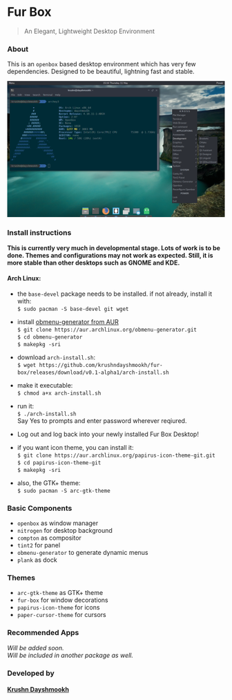 # Fur Box
> An Elegant, Lightweight Desktop Environment

### About
This is an `openbox` based desktop environment which has very few dependencies. Designed to be beautiful, lightning fast and stable.

![screenshot1](https://github.com/krushndayshmookh/fur-box/raw/master/docs/images/screenshot-current.png)

### Install instructions

**This is currently very much in developmental stage. Lots of work is to be done. Themes and configurations may not work as expected. Still, it is more stable than other desktops such as GNOME and KDE.**

#### Arch Linux:
* the `base-devel` package needs to be installed. if not already, install it with:  
`$ sudo pacman -S base-devel git wget`  

* install [obmenu-generator from AUR](https://aur.archlinux.org/packages/obmenu-generator/)  
`$ git clone https://aur.archlinux.org/obmenu-generator.git`  
`$ cd obmenu-generator`  
`$ makepkg -sri`  

* download `arch-install.sh`:  
`$ wget https://github.com/krushndayshmookh/fur-box/releases/download/v0.1-alpha1/arch-install.sh`

* make it executable:  
`$ chmod a+x arch-install.sh`

* run it:  
`$ ./arch-install.sh`  
Say Yes to prompts and enter password wherever reqiured.

* Log out and log back into your newly installed Fur Box Desktop!

* if you want icon theme, you can install it:  
`$ git clone https://aur.archlinux.org/papirus-icon-theme-git.git`  
`$ cd papirus-icon-theme-git`  
`$ makepkg -sri` 

* also, the GTK+ theme:  
`$ sudo pacman -S arc-gtk-theme`  

### Basic Components
* `openbox` as window manager  
* `nitrogen` for desktop background  
* `compton` as compositor  
* `tint2` for panel  
* `obmenu-generator` to generate dynamic menus  
* `plank` as dock  

### Themes
* `arc-gtk-theme` as GTK+ theme  
* `fur-box` for window decorations  
* `papirus-icon-theme` for icons  
* `paper-cursor-theme` for cursors  

### Recommended Apps
  _Will be added soon._  
  _Will be included in another package as well._
  

### Developed by
#### [Krushn Dayshmookh](http://krushndayshmookh.github.io)


